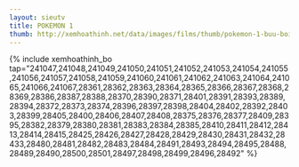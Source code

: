 ```yaml
---
layout: sieutv
title: POKEMON 1
thumb: http://xemhoathinh.net/data/images/films/thumb/pokemon-1-buu-boi-than-ki-1-1997.jpg
---
```

{% include xemhoathinh_bo tap="241047,241048,241049,241050,241051,241052,241053,241054,241055,241056,241057,241058,241059,241060,241061,241062,241063,241064,241065,241066,241067,28361,28362,28363,28364,28365,28366,28367,28368,28369,28386,28387,28388,28370,28390,28371,28401,28391,28393,28389,28394,28372,28373,28374,28396,28397,28398,28404,28402,28392,28403,28399,28405,28400,28406,28407,28408,28375,28376,28377,28409,28395,28382,28379,28380,28381,28383,28384,28385,28410,28411,28412,28413,28414,28415,28425,28426,28427,28428,28429,28430,28431,28432,28433,28480,28481,28482,28483,28484,28491,28493,28494,28495,28488,28489,28490,28500,28501,28497,28498,28499,28496,28492" %} 

